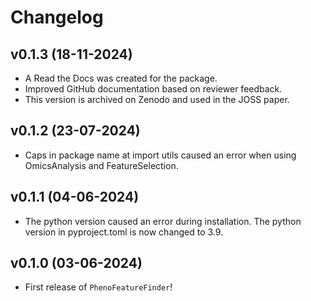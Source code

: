 # Changelog

<!--next-version-placeholder-->

## v0.1.3 (18-11-2024)

- A Read the Docs was created for the package.
- Improved GitHub documentation based on reviewer feedback.
- This version is archived on Zenodo and used in the JOSS paper.

## v0.1.2 (23-07-2024)

- Caps in package name at import utils caused an error when using OmicsAnalysis and FeatureSelection.

## v0.1.1 (04-06-2024)

- The python version caused an error during installation. The python version in pyproject.toml is now changed to 3.9.

## v0.1.0 (03-06-2024)

- First release of `PhenoFeatureFinder`!
